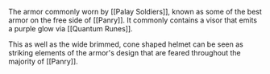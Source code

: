 The armor commonly worn by [[Palay Soldiers]], known as some of the best armor on the free side of [[Panry]]. It commonly contains a visor that emits a purple glow via [[Quantum Runes]]. 

This as well as the wide brimmed, cone shaped helmet can be seen as striking elements of the armor's design that are feared throughout the majority of [[Panry]].